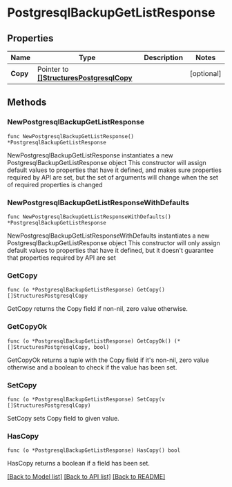# PostgresqlBackupGetListResponse

## Properties

Name | Type | Description | Notes
------------ | ------------- | ------------- | -------------
**Copy** | Pointer to [**[]StructuresPostgresqlCopy**](StructuresPostgresqlCopy.md) |  | [optional] 

## Methods

### NewPostgresqlBackupGetListResponse

`func NewPostgresqlBackupGetListResponse() *PostgresqlBackupGetListResponse`

NewPostgresqlBackupGetListResponse instantiates a new PostgresqlBackupGetListResponse object
This constructor will assign default values to properties that have it defined,
and makes sure properties required by API are set, but the set of arguments
will change when the set of required properties is changed

### NewPostgresqlBackupGetListResponseWithDefaults

`func NewPostgresqlBackupGetListResponseWithDefaults() *PostgresqlBackupGetListResponse`

NewPostgresqlBackupGetListResponseWithDefaults instantiates a new PostgresqlBackupGetListResponse object
This constructor will only assign default values to properties that have it defined,
but it doesn't guarantee that properties required by API are set

### GetCopy

`func (o *PostgresqlBackupGetListResponse) GetCopy() []StructuresPostgresqlCopy`

GetCopy returns the Copy field if non-nil, zero value otherwise.

### GetCopyOk

`func (o *PostgresqlBackupGetListResponse) GetCopyOk() (*[]StructuresPostgresqlCopy, bool)`

GetCopyOk returns a tuple with the Copy field if it's non-nil, zero value otherwise
and a boolean to check if the value has been set.

### SetCopy

`func (o *PostgresqlBackupGetListResponse) SetCopy(v []StructuresPostgresqlCopy)`

SetCopy sets Copy field to given value.

### HasCopy

`func (o *PostgresqlBackupGetListResponse) HasCopy() bool`

HasCopy returns a boolean if a field has been set.


[[Back to Model list]](../README.md#documentation-for-models) [[Back to API list]](../README.md#documentation-for-api-endpoints) [[Back to README]](../README.md)


